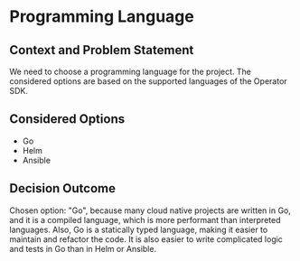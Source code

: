 # Programming Language

## Context and Problem Statement

We need to choose a programming language for the project.
The considered options are based on the supported languages of the Operator SDK.

## Considered Options

* Go
* Helm
* Ansible

## Decision Outcome

Chosen option: "Go", because many cloud native projects are written in Go, and it is a compiled language, which is more performant than interpreted languages. Also, Go is a statically typed language, making it easier to maintain and refactor the code. It is also easier to write complicated logic and tests in Go than in Helm or Ansible.
